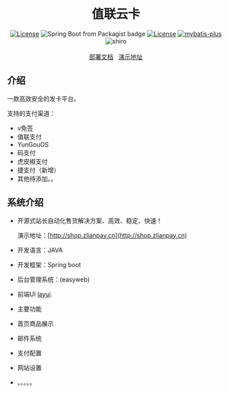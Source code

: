 <h1 align="center">值联云卡</h1>
<p align="center">
<a href="https://github.com/Panyoujies/zlianpay-faka/releases"><img src="https://img.shields.io/badge/Version-1.0.1-green" alt="License"></a>
<img alt="Spring Boot from Packagist badge" src="https://img.shields.io/badge/Spring--Boot-2.2.2-green">
<a href="https://opensource.org/licenses/GPL-3.0"><img src="https://img.shields.io/badge/License-GPL--3.0-green" alt="License"></a>
<a href="http://mp.baomidou.com"><img src="https://img.shields.io/badge/mybatis--plus-3.0-blue.svg" alt="mybatis-plus"></a>
<img alt="shiro" src="https://img.shields.io/badge/Shiro-1.3.0-yellow">
<br><br>
<a href="https://github.com/Panyoujies/zlianpay-faka/wiki/%E9%83%A8%E7%BD%B2%E6%95%99%E7%A8%8B---%E5%AE%9D%E5%A1%94%E7%AF%87">部署文档</a>&nbsp;&nbsp;
<a href="http://shop.zlianpay.cn">演示地址</a>
</p>

## 介绍

一款高效安全的发卡平台。

支持的支付渠道：
* v免签
* 值联支付
* YunGouOS
* 码支付
* 虎皮椒支付
* 捷支付（新增）
* 其他待添加。。

## 系统介绍
- 开源式站长自动化售货解决方案、高效、稳定、快速！

  演示地址：[http://shop.zlianpay.cn](http://shop.zlianpay.cn)

- 开发语言：JAVA
- 开发框架：Spring boot
- 后台管理系统：(easyweb)
- 前端UI [layui](https://www.layui.com/).     

- 主要功能

- 首页商品展示
- 邮件系统
- 支付配置
- 网站设置
- 。。。。。
